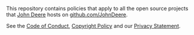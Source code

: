 This repository contains policies that apply to all the open source projects that 
[John Deere](http://www.deere.com) hosts on [github.com/JohnDeere](https://github.com/JohnDeere).

See the [Code of Conduct](./.github/CODE_OF_CONDUCT.md), [Copyright Policy](./.github/COPYRIGHT_POLICY.md) 
and our [Privacy Statement](./.github/PRIVACY.md).
